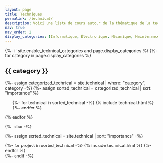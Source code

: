 ```yaml
---
layout: page
title: Techniques
permalink: /technical/
description: Voici une liste de cours autour de la thématique de la technique !
nav: true
nav_order: 2
display_categories: [Informatique, Électronique, Mécanique, Maintenance automobile]
---
```


<!-- pages/technical.md -->
<div class="technical">
{%- if site.enable_technical_categories and page.display_categories %}
  <!-- Display categorized technical -->
  {%- for category in page.display_categories %}
  <h2 class="category">{{ category }}</h2>
  {%- assign categorized_technical = site.technical | where: "category", category -%}
  {%- assign sorted_technical = categorized_technical | sort: "importance" %}
  <!-- Generate cards for each project -->
  <div class="technical">
    <ul class="ul-technical">
      {%- for technical in sorted_technical -%}
        {% include technical.html %}
      {%- endfor %}
    </ul>
  </div>
  {% endfor %}

{%- else -%}
<!-- Display technical without categories -->
  {%- assign sorted_technical = site.technical | sort: "importance" -%}
  <!-- Generate cards for each project -->
  <div class="grid">
    {%- for project in sorted_technical -%}
      {% include technical.html %}
    {%- endfor %}
  </div>
{%- endif -%}
</div>
